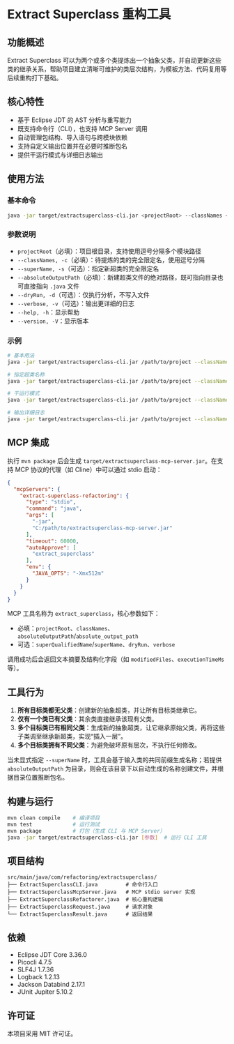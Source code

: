 ﻿# Extract Superclass 重构工具

## 功能概述
Extract Superclass 可以为两个或多个类提炼出一个抽象父类，并自动更新这些类的继承关系，帮助项目建立清晰可维护的类层次结构，为模板方法、代码复用等后续重构打下基础。

## 核心特性
- 基于 Eclipse JDT 的 AST 分析与重写能力
- 既支持命令行（CLI），也支持 MCP Server 调用
- 自动管理包结构、导入语句与跨模块依赖
- 支持自定义输出位置并在必要时推断包名
- 提供干运行模式与详细日志输出

## 使用方法

### 基本命令
```bash
java -jar target/extractsuperclass-cli.jar <projectRoot> --classNames <classNames> --absoluteOutputPath <outputPath>
```

### 参数说明
- `projectRoot`（必填）：项目根目录，支持使用逗号分隔多个模块路径
- `--classNames, -c`（必填）：待提炼的类的完全限定名，使用逗号分隔
- `--superName, -s`（可选）：指定新超类的完全限定名
- `--absoluteOutputPath`（必填）：新建超类文件的绝对路径，既可指向目录也可直接指向 `.java` 文件
- `--dryRun, -d`（可选）：仅执行分析，不写入文件
- `--verbose, -v`（可选）：输出更详细的日志
- `--help, -h`：显示帮助
- `--version, -V`：显示版本

### 示例
```bash
# 基本用法
java -jar target/extractsuperclass-cli.jar /path/to/project --classNames com.example.ProcessorA,com.example.ProcessorB --absoluteOutputPath /path/to/output/AbstractProcessor.java

# 指定超类名称
java -jar target/extractsuperclass-cli.jar /path/to/project --classNames com.example.ProcessorA,com.example.ProcessorB --superName com.example.AbstractProcessor --absoluteOutputPath /path/to/output/AbstractProcessor.java

# 干运行模式
java -jar target/extractsuperclass-cli.jar /path/to/project --classNames com.example.ProcessorA,com.example.ProcessorB --absoluteOutputPath /tmp/AbstractProcessor.java --dryRun

# 输出详细日志
java -jar target/extractsuperclass-cli.jar /path/to/project --classNames com.example.ProcessorA,com.example.ProcessorB --absoluteOutputPath /tmp/AbstractProcessor.java --verbose
```

## MCP 集成
执行 `mvn package` 后会生成 `target/extractsuperclass-mcp-server.jar`。在支持 MCP 协议的代理（如 Cline）中可以通过 stdio 启动：
```json
{
  "mcpServers": {
    "extract-superclass-refactoring": {
      "type": "stdio",
      "command": "java",
      "args": [
        "-jar",
        "C:/path/to/extractsuperclass-mcp-server.jar"
      ],
      "timeout": 60000,
      "autoApprove": [
        "extract_superclass"
      ],
      "env": {
        "JAVA_OPTS": "-Xmx512m"
      }
    }
  }
}
```

MCP 工具名称为 `extract_superclass`，核心参数如下：
- 必填：`projectRoot`、`classNames`、`absoluteOutputPath`/`absolute_output_path`
- 可选：`superQualifiedName`/`superName`、`dryRun`、`verbose`

调用成功后会返回文本摘要及结构化字段（如 `modifiedFiles`、`executionTimeMs` 等）。

## 工具行为
1. **所有目标类都无父类**：创建新的抽象超类，并让所有目标类继承它。
2. **仅有一个类已有父类**：其余类直接继承该现有父类。
3. **多个目标类已有相同父类**：生成新的抽象超类，让它继承原始父类，再将这些子类调至继承新超类，实现“插入一层”。
4. **多个目标类拥有不同父类**：为避免破坏原有层次，不执行任何修改。

当未显式指定 `--superName` 时，工具会基于输入类的共同前缀生成名称；若提供 `absoluteOutputPath` 为目录，则会在该目录下以自动生成的名称创建文件，并根据目录位置推断包名。

## 构建与运行
```bash
mvn clean compile    # 编译项目
mvn test             # 运行测试
mvn package          # 打包（生成 CLI 与 MCP Server）
java -jar target/extractsuperclass-cli.jar [参数]  # 运行 CLI 工具
```

## 项目结构
```
src/main/java/com/refactoring/extractsuperclass/
├── ExtractSuperclassCLI.java         # 命令行入口
├── ExtractSuperclassMcpServer.java   # MCP stdio server 实现
├── ExtractSuperclassRefactorer.java  # 核心重构逻辑
├── ExtractSuperclassRequest.java     # 请求对象
└── ExtractSuperclassResult.java      # 返回结果
```

## 依赖
- Eclipse JDT Core 3.36.0
- Picocli 4.7.5
- SLF4J 1.7.36
- Logback 1.2.13
- Jackson Databind 2.17.1
- JUnit Jupiter 5.10.2

## 许可证
本项目采用 MIT 许可证。
